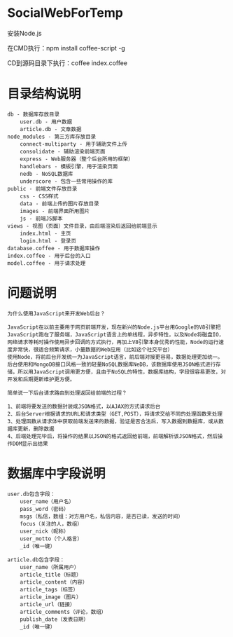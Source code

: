 SocialWebForTemp
================

安装Node.js

在CMD执行：npm install coffee-script -g

CD到源码目录下执行：coffee index.coffee

目录结构说明
================

    db - 数据库存放目录
        user.db - 用户数据
    	article.db - 文章数据
    node_modules - 第三方库存放目录
    	connect-multiparty - 用于辅助文件上传
    	consolidate - 辅助渲染前端页面
    	express - Web服务器（整个后台所用的框架）
    	handlebars - 模板引擎，用于渲染页面
    	nedb - NoSQL数据库
    	underscore - 包含一些常用操作的库
    public - 前端文件存放目录
    	css - CSS样式
    	data - 前端上传的图片存放目录
    	images - 前端界面所用图片
    	js - 前端JS脚本
    views - 视图（页面）文件目录，由后端渲染后返回给前端显示
    	index.html - 主页
    	login.html - 登录页
    database.coffee - 用于数据库操作
    index.coffee - 用于后台的入口
    model.coffee - 用于请求处理

问题说明
================

	为什么使用JavaScript来开发Web后台？

	JavaScript在以前主要用于网页前端开发，现在新兴的Node.js平台用Google的V8引擎把JavaScript跑在了服务端，JavaScript语言上的单线程，异步特性，以及Node将磁盘IO，网络请求等耗时操作使用异步回调的方式执行，再加上V8引擎本身优秀的性能，Node的运行速度非常快，很适合频繁请求，小量数据的Web应用（比如这个社交平台）
	使用Node，将前后台开发统一为JavaScript语言，前后端对接更容易，数据处理更加统一。
	后台使用和MongoDB接口风格一致的轻量NoSQL数据库NeDB，该数据库使用JSON格式进行存储，所以用JavaScript调用更方便，且由于NoSQL的特性，数据库结构，字段很容易更改，对开发和后期更新维护更方便。

	简单说一下后台请求路由到处理返回给前端的过程？

	1、前端将要发送的数据封装成JSON格式，以AJAX的方式请求后台
	2、后台Server根据请求的URL和请求类型（GET,POST），将请求交给不同的处理函数来处理
	3、处理函数从请求体中获取前端发送来的数据，验证是否合法后，写入数据到数据库，或从数据库更新，删除数据
	4、后端处理完毕后，将操作的结果以JSON的格式返回给前端，前端解析该JSON格式，然后操作DOM显示出结果

数据库中字段说明
================

	user.db包含字段：
		user_name（用户名）
		pass_word（密码）
		msgs（私信，数组：对方用户名，私信内容，是否已读，发送的时间）
		focus（关注的人，数组）
		user_nick（昵称）
		user_motto（个人格言）
		_id（唯一键）

	article.db包含字段：
		user_name（所属用户）
		article_title（标题）
		article_content（内容）
		article_tags（标签）
		article_image（图片）
		article_url（链接）
		article_comments（评论，数组）
		publish_date（发表日期）
		_id（唯一键） 